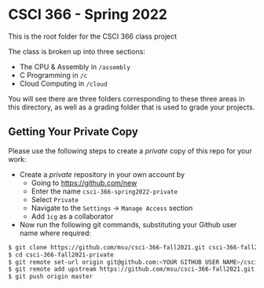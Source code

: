 # CSCI 366 - Spring 2022

This is the root folder for the CSCI 366 class project

The class is broken up into three sections:

* The CPU & Assembly in `/assembly`
* C Programming in `/c`
* Cloud Computing in `/cloud`

You will see there are three folders corresponding to these three areas in this
directory, as well as a grading folder that is used to grade your projects.

## Getting Your Private Copy

Please use the following steps to create a *private* copy of this repo for your work:

- Create a *private* repository in your own account by
    - Going to <https://github.com/new>
    - Enter the name `csci-366-spring2022-private`
    - Select `Private`
    - Navigate to the `Settings` -> `Manage Access` section
    - Add `1cg` as a collaborator
- Now run the following git commands, substituting your Github user name where required:
```bash
$ git clone https://github.com/msu/csci-366-fall2021.git csci-366-fall2021-private
$ cd csci-366-fall2021-private
$ git remote set-url origin git@github.com:<YOUR GITHUB USER NAME>/csci-366-fall2021-private.git
$ git remote add upstream https://github.com/msu/csci-366-fall2021.git
$ git push origin master
```
 

